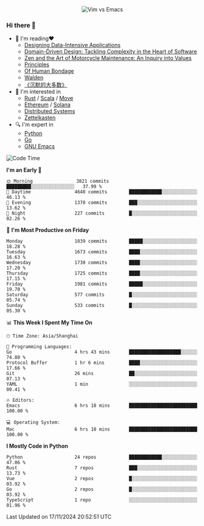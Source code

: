 <p align="center">
    <img src="https://gist.githubusercontent.com/coldnight/e696baffb094e71c96cb302118878eae/raw/40ea5053a6f66cc65f90f437e4173497da225958/banner.gif" alt="Vim vs Emacs" />
</p>

### Hi there 👋

- 📖 I'm reading❤️
    + [Designing Data-Intensive Applications](https://www.oreilly.com/library/view/designing-data-intensive-applications/9781491903063/)
    + [Domain-Driven Design: Tackling Complexity in the Heart of Software](https://www.dddcommunity.org/book/evans_2003/)
    + [Zen and the Art of Motorcycle Maintenance: An Inquiry into Values](https://en.wikipedia.org/wiki/Zen_and_the_Art_of_Motorcycle_Maintenance)
    + [Principles](https://www.principles.com/)
    + [Of Human Bondage](https://en.wikipedia.org/wiki/Of_Human_Bondage)
    + [Walden](https://en.wikipedia.org/wiki/Walden)
    + [《沉默的大多数》](https://en.wikipedia.org/wiki/Silent_majority)
- 🌱 I'm interested in
    + [Rust](https://www.rust-lang.org/) / [Scala](https://www.scala-lang.org/) / [Move](https://github.com/move-language/move/)
    + [Ethereum](https://ethereum.org/en/) / [Solana](https://solana.com/)
	+ [Distributed Systems](https://www.linuxzen.com/notes/topics/20200320174417_%E5%88%86%E5%B8%83%E5%BC%8F/)
	+ [Zettelkasten](https://www.linuxzen.com/notes/notes/20220120080920-slip_box/)
- 🔍 I'm expert in
    + [Python](https://www.python.org/)
    + [Go](https://go.dev/)
    + [GNU Emacs](https://www.gnu.org/software/emacs/)

<!--START_SECTION:waka-->
![Code Time](http://img.shields.io/badge/Code%20Time-3%2C166%20hrs%2011%20mins-blue)

**I'm an Early 🐤** 

```text
🌞 Morning                3821 commits        █████████░░░░░░░░░░░░░░░░   37.99 % 
🌆 Daytime                4640 commits        ████████████░░░░░░░░░░░░░   46.13 % 
🌃 Evening                1370 commits        ███░░░░░░░░░░░░░░░░░░░░░░   13.62 % 
🌙 Night                  227 commits         █░░░░░░░░░░░░░░░░░░░░░░░░   02.26 % 
```
📅 **I'm Most Productive on Friday** 

```text
Monday                   1839 commits        █████░░░░░░░░░░░░░░░░░░░░   18.28 % 
Tuesday                  1673 commits        ████░░░░░░░░░░░░░░░░░░░░░   16.63 % 
Wednesday                1730 commits        ████░░░░░░░░░░░░░░░░░░░░░   17.20 % 
Thursday                 1725 commits        ████░░░░░░░░░░░░░░░░░░░░░   17.15 % 
Friday                   1981 commits        █████░░░░░░░░░░░░░░░░░░░░   19.70 % 
Saturday                 577 commits         █░░░░░░░░░░░░░░░░░░░░░░░░   05.74 % 
Sunday                   533 commits         █░░░░░░░░░░░░░░░░░░░░░░░░   05.30 % 
```


📊 **This Week I Spent My Time On** 

```text
🕑︎ Time Zone: Asia/Shanghai

💬 Programming Languages: 
Go                       4 hrs 43 mins       ███████████████████░░░░░░   74.80 % 
Protocol Buffer          1 hr 6 mins         ████░░░░░░░░░░░░░░░░░░░░░   17.66 % 
Git                      26 mins             ██░░░░░░░░░░░░░░░░░░░░░░░   07.13 % 
YAML                     1 min               ░░░░░░░░░░░░░░░░░░░░░░░░░   00.41 % 

🔥 Editors: 
Emacs                    6 hrs 18 mins       █████████████████████████   100.00 % 

💻 Operating System: 
Mac                      6 hrs 18 mins       █████████████████████████   100.00 % 
```

**I Mostly Code in Python** 

```text
Python                   24 repos            ████████████░░░░░░░░░░░░░   47.06 % 
Rust                     7 repos             ███░░░░░░░░░░░░░░░░░░░░░░   13.73 % 
Vue                      2 repos             █░░░░░░░░░░░░░░░░░░░░░░░░   03.92 % 
Go                       2 repos             █░░░░░░░░░░░░░░░░░░░░░░░░   03.92 % 
TypeScript               1 repo              ░░░░░░░░░░░░░░░░░░░░░░░░░   01.96 % 
```




 Last Updated on 17/11/2024 20:52:51 UTC
<!--END_SECTION:waka-->
